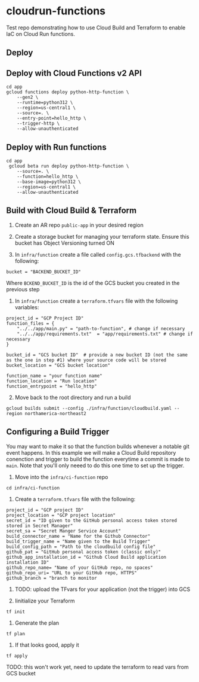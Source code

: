 # cloudrun-functions
Test repo demonstrating how to use Cloud Build and Terraform to enable IaC on Cloud Run functions.

## Deploy

## Deploy with Cloud Functions v2 API
```
cd app
gcloud functions deploy python-http-function \
    --gen2 \
    --runtime=python312 \
    --region=us-central1 \
    --source=. \
    --entry-point=hello_http \
    --trigger-http \
    --allow-unauthenticated
```

## Deploy with Run functions
```
cd app
 gcloud beta run deploy python-http-function \
    --source=. \
    --function=hello_http \
    --base-image=python312 \
    --region=us-central1 \
    --allow-unauthenticated
```

## Build with Cloud Build & Terraform
1. Create an AR repo `public-app` in your desired region

1. Create a storage bucket for managing your terraform state. Ensure this bucket has Object Versioning turned ON

1. In `infra/function` create a file called `config.gcs.tfbackend` with the following:

```
bucket = "BACKEND_BUCKET_ID"
```

Where `BCKEND_BUCKET_ID` is the id of the GCS bucket you created in the previous step

1. In `infra/function` create a `terraform.tfvars` file with the following variables:

```
project_id = "GCP Project ID"
function_files = {
    "../../app/main.py" = "path-to-function", # change if necessary
    "../../app/requirements.txt"  = "app/requirements.txt" # change if necessary
}

bucket_id = "GCS bucket ID"  # provide a new bucket ID (not the same as the one in step #1) where your source code will be stored
bucket_location = "GCS bucket location"

function_name = "your function name"
function_location = "Run location"
function_entrypoint = "hello_http"

```

2. Move back to the root directory and run a build

```
gcloud builds submit --config ./infra/function/cloudbuild.yaml --region northamerica-northeast2
```

## Configuring a Build Trigger
You may want to make it so that the function builds whenever a notable git event happens. In
this example we will make a Cloud Build repository conenction and trigger to build the function
everytime a commit is made to `main`. Note that you'll only neeed to do this one time to set up
the trigger.

1. Move into the `infra/ci-function` repo

```
cd infra/ci-function
```

1. Create a `terraform.tfvars` file with the following:

```
project_id = "GCP project ID"
project_location = "GCP project location"
secret_id = "ID given to the GitHub personal access token stored stored in Secret Manager"
secret_sa = "Secret Manger Service Account"
build_connector_name = "Name for the Github Connector"
build_trigger_name = "Name given to the Build Trigger"
build_config_path = "Path to the cloudbuild config file"
github_pat = "GitHub personal access token (classic only)"
github_app_installation_id = "Github Cloud Build application installation ID"
github_repo_name= "Name of your GitHub repo, no spaces"
github_repo_uri= "URL to your GitHub repo, HTTPS"
github_branch = "branch to monitor
```

1. TODO: upload the TFvars for your application (not the trigger) into GCS

1. Iinitialize your Terraform

```
tf init
```

1. Generate the plan
```
tf plan
```

1. If that looks good, apply it
```
tf apply
```

TODO: this won't work yet, need to update the terraform to read vars from GCS bucket 
